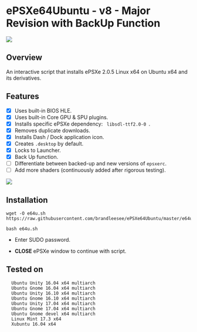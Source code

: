 # ePSXe64Ubuntu - v8 - Major Revision with BackUp Function

![](http://i.imgur.com/kfMSU17.png)

## Overview

An interactive script that installs ePSXe 2.0.5 Linux x64 on Ubuntu x64 and its derivatives.

## Features

- [x] Uses built-in BIOS HLE.
- [x] Uses built-in Core GPU & SPU plugins.
- [x] Installs specific ePSXe dependency:  `  libsdl-ttf2.0-0  `.
- [x] Removes duplicate downloads.
- [x] Installs Dash / Dock application icon.
- [x] Creates ` .desktop ` by default.
- [x] Locks to Launcher.
- [x] Back Up function.
- [ ] Differentiate between backed-up and new versions of ` epsxerc `.
- [ ] Add more shaders (continuously added after rigorous testing).

![](http://i.imgur.com/W1zggGH.gif)

## Installation

```
wget -O e64u.sh https://raw.githubusercontent.com/brandleesee/ePSXe64Ubuntu/master/e64u.sh

bash e64u.sh
```

* Enter SUDO password.

* **CLOSE** ePSXe window to continue with script. 
 
## Tested on 

```
  Ubuntu Unity 16.04 x64 multiarch
  Ubuntu Gnome 16.04 x64 multiarch
  Ubuntu Unity 16.10 x64 multiarch
  Ubuntu Gnome 16.10 x64 multiarch
  Ubuntu Unity 17.04 x64 multiarch
  Ubuntu Gnome 17.04 x64 multiarch
  Ubuntu Gnome devel x64 multiarch
  Linux Mint 17.3 x64
  Xubuntu 16.04 x64
```
